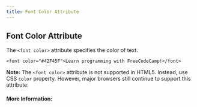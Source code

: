 ```yaml
---
title: Font Color Attribute
---
```

## Font Color Attribute

The `<font color>` attribute specifies the color of text.
```
<font color="#42F45F">Learn programming with FreeCodeCamp!</font>
```
**Note:** The `<font color>` attribute is not supported in HTML5. Instead, use CSS `color` property. However, major browsers still continue to support this attribute.
<!-- The article goes here, in GitHub-flavored Markdown. Feel free to add YouTube videos, images, and CodePen/JSBin embeds  -->

#### More Information:
<!-- Please add any articles you think might be helpful to read before writing the article -->


